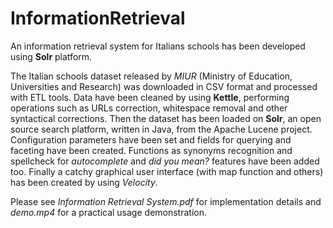 # InformationRetrieval

An information retrieval system for Italians schools has been developed using **Solr** platform.

The Italian schools dataset released by *MIUR* (Ministry of Education, Universities and Research) was downloaded in CSV format and processed with ETL tools. Data have been cleaned by using **Kettle**, performing operations such as URLs correction, whitespace removal and other syntactical corrections.
Then the dataset has been loaded on **Solr**, an open source search platform, written in Java, from the Apache Lucene project. Configuration parameters have been set and fields for querying and faceting have been created. Functions as synonyms recognition and spellcheck for *autocomplete* and *did you mean?* features have been added too. 
Finally a catchy graphical user interface (with map function and others) has been created by using *Velocity*.

Please see *Information Retrieval System.pdf* for implementation details and *demo.mp4* for a practical usage demonstration.
